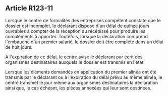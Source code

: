 Article R123-11
----
Lorsque le centre de formalités des entreprises compétent constate que le
dossier est incomplet, le déclarant dispose d'un délai de quinze jours ouvrables
à compter de la réception du récépissé pour produire les compléments à apporter.
Toutefois, lorsque la déclaration comprend l'embauche d'un premier salarié, le
dossier doit être complété dans un délai de huit jours.

A l'expiration de ce délai, le centre avise le déclarant par écrit des
organismes destinataires auxquels le dossier est transmis en l'état.

Lorsque les éléments demandés en application du premier alinéa ont été transmis
par le déclarant ou à l'expiration du délai prévu au même alinéa, le centre
transmet le jour même aux organismes destinataires la déclaration ainsi que, le
cas échéant, les pièces annexées qui leur sont destinées.
